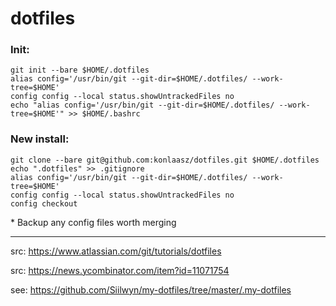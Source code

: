# dotfiles

### Init:
```
git init --bare $HOME/.dotfiles
alias config='/usr/bin/git --git-dir=$HOME/.dotfiles/ --work-tree=$HOME'
config config --local status.showUntrackedFiles no
echo "alias config='/usr/bin/git --git-dir=$HOME/.dotfiles/ --work-tree=$HOME'" >> $HOME/.bashrc
```

### New install:
```
git clone --bare git@github.com:konlaasz/dotfiles.git $HOME/.dotfiles
echo ".dotfiles" >> .gitignore
alias config='/usr/bin/git --git-dir=$HOME/.dotfiles/ --work-tree=$HOME'
config config --local status.showUntrackedFiles no
config checkout
```
\* Backup any config files worth merging

---

src: https://www.atlassian.com/git/tutorials/dotfiles

src: https://news.ycombinator.com/item?id=11071754

see: https://github.com/Siilwyn/my-dotfiles/tree/master/.my-dotfiles
